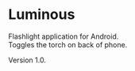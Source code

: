 Luminous
========

Flashlight application for Android. <br>
Toggles the torch on back of phone.

Version 1.0.
